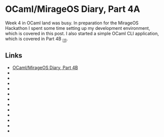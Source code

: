 # OCaml/MirageOS Diary, Part 4A

Week 4 in OCaml land was busy. In preparation for the MirageOS
Hackathon I spent some time setting up my development environment,
which is covered in this post. I also started a simple OCaml CLI
application, which is covered in Part 4B <sub>[_[1](#ref1)_]</sub>.

## Links

* <a id="ref1"></a> [OCaml/MirageOS Diary, Part 4B](/ocaml-mirageos-diary-4b.html)
* <a id="ref2"></a> []()
* <a id="ref3"></a> []()
* <a id="ref4"></a> []()
* <a id="ref5"></a> []()
* <a id="ref6"></a> []()
* <a id="ref7"></a> []()
* <a id="ref8"></a> []()
* <a id="ref9"></a> []()
* <a id="ref10"></a> []()
* <a id="ref11"></a> []()
* <a id="ref12"></a> []()
* <a id="ref13"></a> []()
